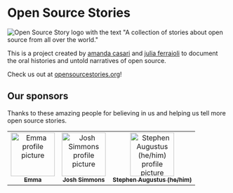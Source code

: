 # Open Source Stories

![Open Source Story logo with the text "A collection of stories about open source from all over the world."](https://user-images.githubusercontent.com/281597/155907119-515ad902-b0fb-49e0-9f15-e59f3d795cf8.png)

This is a project created by [amanda casari](https://twitter.com/amcasari) and [julia ferraioli](https://twitter.com/juliaferraioli) to document the oral histories and untold narratives of open source.

Check us out at [opensourcestories.org](https://opensourcestories.org)!

## Our sponsors

Thanks to these amazing people for believing in us and helping us tell more open source stories.

<!-- ALL-CONTRIBUTORS-LIST:START - Do not remove or modify this section -->
<!-- prettier-ignore-start -->
<!-- markdownlint-disable -->
<table>
  <tr>
    <td align="center"><a href="https://github.com/emmairwin"><img src="https://avatars.githubusercontent.com/u/60618?v=4" width="100px;" alt="Emma profile picture"/><br /><sub><b>Emma</b></sub></a></td>
    <td align="center"><a href="http://joshsimmons.com"><img src="https://avatars.githubusercontent.com/u/200770?v=4" width="100px;" alt="Josh Simmons profile picture"/><br /><sub><b>Josh Simmons</b></sub></a></td>
    <td align="center"><a href="https://whois.auggie.dev/"><img src="https://avatars.githubusercontent.com/u/567897?v=4" width="100px;" alt="Stephen Augustus (he/him) profile picture"/><br /><sub><b>Stephen Augustus (he/him)</b></sub></a></td>
  </tr>
</table>

<!-- markdownlint-restore -->
<!-- prettier-ignore-end -->

<!-- ALL-CONTRIBUTORS-LIST:END -->
